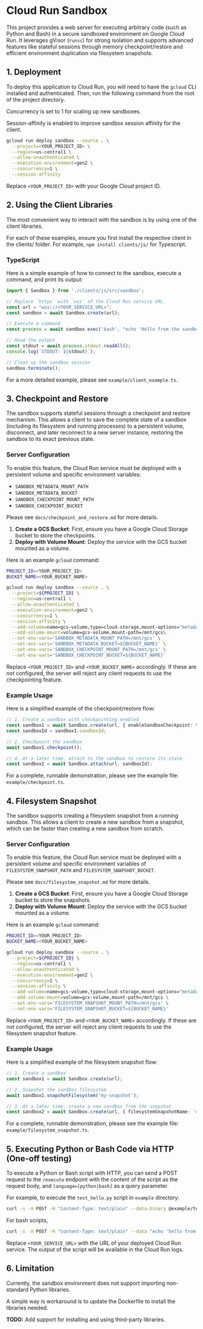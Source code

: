 # Cloud Run Sandbox

This project provides a web server for executing arbitrary code (such as Python and Bash) in a secure sandboxed environment on Google Cloud Run. It leverages gVisor (`runsc`) for strong isolation and supports advanced features like stateful sessions through memory checkpoint/restore and efficient environment duplication via filesystem snapshots.

## 1. Deployment

To deploy this application to Cloud Run, you will need to have the `gcloud` CLI installed and authenticated. Then, run the following command from the root of the project directory.

Concurrency is set to 1 for scaling up new sandboxes.

Session-affinity is enabled to improve sandbox session affinity for the client.

```bash
gcloud run deploy sandbox --source . \
  --project=<YOUR_PROJECT_ID> \
  --region=us-central1 \
  --allow-unauthenticated \
  --execution-environment=gen2 \
  --concurrency=1 \
  --session-affinity
```

Replace `<YOUR_PROJECT_ID>` with your Google Cloud project ID.

## 2. Using the Client Libraries

The most convenient way to interact with the sandbox is by using one of the client libraries.

For each of these examples, ensure you first install the respective client in the clients/ folder. For example, `npm install clients/js/` for Typescript.

### TypeScript

Here is a simple example of how to connect to the sandbox, execute a command, and print its output:

```typescript
import { Sandbox } from './clients/js/src/sandbox';

// Replace `https` with `wss` of the Cloud Run service URL.
const url = "wss://<YOUR_SERVICE_URL>";
const sandbox = await Sandbox.create(url);

// Execute a command
const process = await sandbox.exec('bash', "echo 'Hello from the sandbox!'");

// Read the output
const stdout = await process.stdout.readAll();
console.log(`STDOUT: ${stdout}`);

// Clean up the sandbox session
sandbox.terminate();
```

For a more detailed example, please see `example/client_example.ts`.

## 3. Checkpoint and Restore

The sandbox supports stateful sessions through a checkpoint and restore mechanism. This allows a client to save the complete state of a sandbox (including its filesystem and running processes) to a persistent volume, disconnect, and later reconnect to a new server instance, restoring the sandbox to its exact previous state.

### Server Configuration

To enable this feature, the Cloud Run service must be deployed with a persistent volume and specific environment variables:
  - `SANDBOX_METADATA_MOUNT_PATH`
  - `SANDBOX_METADATA_BUCKET`
  - `SANDBOX_CHECKPOINT_MOUNT_PATH`
  - `SANDBOX_CHECKPOINT_BUCKET`

Please see `docs/checkpoint_and_restore.md` for more details.

1.  **Create a GCS Bucket**: First, ensure you have a Google Cloud Storage bucket to store the checkpoints.
2.  **Deploy with Volume Mount**: Deploy the service with the GCS bucket mounted as a volume.

Here is an example `gcloud` command:

```bash
PROJECT_ID=<YOUR_PROJECT_ID>
BUCKET_NAME=<YOUR_BUCKET_NAME>

gcloud run deploy sandbox --source . \
  --project=${PROJECT_ID} \
  --region=us-central1 \
  --allow-unauthenticated \
  --execution-environment=gen2 \
  --concurrency=1 \
  --session-affinity \
  --add-volume=name=gcs-volume,type=cloud-storage,mount-options="metadata-cache-ttl-secs=0",bucket=${BUCKET_NAME} \
  --add-volume-mount=volume=gcs-volume,mount-path=/mnt/gcs\
  --set-env-vars='SANDBOX_METADATA_MOUNT_PATH=/mnt/gcs' \
  --set-env-vars='SANDBOX_METADATA_BUCKET=${BUCKET_NAME}' \
  --set-env-vars='SANDBOX_CHECKPOINT_MOUNT_PATH=/mnt/gcs' \
  --set-env-vars='SANDBOX_CHECKPOINT_BUCKET=${BUCKET_NAME}'
```

Replace `<YOUR_PROJECT_ID>` and `<YOUR_BUCKET_NAME>` accordingly. If these are not configured, the server will reject any client requests to use the checkpointing feature.

### Example Usage

Here is a simplified example of the checkpoint/restore flow:

```typescript
// 1. Create a sandbox with checkpointing enabled
const sandbox1 = await Sandbox.create(url, { enableSandboxCheckpoint: true });
const sandboxId = sandbox1.sandboxId;

// 2. Checkpoint the sandbox
await sandbox1.checkpoint();

// 4. At a later time, attach to the sandbox to restore its state
const sandbox2 = await Sandbox.attach(url, sandboxId);
```

For a complete, runnable demonstration, please see the example file: `example/checkpoint.ts`.

## 4. Filesystem Snapshot

The sandbox supports creating a filesystem snapshot from a running sandbox. This allows a client to create a new sandbox from a snapshot, which can be faster than creating a new sandbox from scratch.

### Server Configuration

To enable this feature, the Cloud Run service must be deployed with a persistent volume and specific environment variables of `FILESYSTEM_SNAPSHOT_PATH` and `FILESYSTEM_SNAPSHOT_BUCKET`.

Please see `docs/filesystem_snapshot.md` for more details.

1.  **Create a GCS Bucket**: First, ensure you have a Google Cloud Storage bucket to store the snapshots.
2.  **Deploy with Volume Mount**: Deploy the service with the GCS bucket mounted as a volume.

Here is an example `gcloud` command:

```bash
PROJECT_ID=<YOUR_PROJECT_ID>
BUCKET_NAME=<YOUR_BUCKET_NAME>

gcloud run deploy sandbox --source . \
  --project=${PROJECT_ID} \
  --region=us-central1 \
  --allow-unauthenticated \
  --execution-environment=gen2 \
  --concurrency=1 \
  --session-affinity \
  --add-volume=name=gcs-volume,type=cloud-storage,mount-options="metadata-cache-ttl-secs=0",bucket=${BUCKET_NAME} \
  --add-volume-mount=volume=gcs-volume,mount-path=/mnt/gcs \
  --set-env-vars='FILESYSTEM_SNAPSHOT_MOUNT_PATH=/mnt/gcs' \
  --set-env-vars='FILESYSTEM_SNAPSHOT_BUCKET=${BUCKET_NAME}'
```

Replace `<YOUR_PROJECT_ID>` and `<YOUR_BUCKET_NAME>` accordingly. If these are not configured, the server will reject any client requests to use the filesystem snapshot feature.

### Example Usage

Here is a simplified example of the filesystem snapshot flow:

```typescript
// 1. Create a sandbox
const sandbox1 = await Sandbox.create(url);

// 2. Snapshot the sandbox filesystem
await sandbox1.snapshotFilesystem('my-snapshot');

// 3. At a later time, create a new sandbox from the snapshot
const sandbox2 = await Sandbox.create(url, { filesystemSnapshotName: 'my-snapshot' });
```

For a complete, runnable demonstration, please see the example file: `example/filesystem_snapshot.ts`.

## 5. Executing Python or Bash Code via HTTP (One-off testing)

To execute a Python or Bash script with HTTP, you can send a POST request to the `/execute`
endpoint with the content of the script as the request body, and `language=[python|bash]` as a
query parameter.

For example, to execute the `test_hello.py` script in `example` directory:

```bash
curl -s -X POST -H "Content-Type: text/plain" --data-binary @example/test_hello.py https://<YOUR_SERVICE_URL>/execute?language=python
```

For bash scripts,

```bash
curl -s -X POST -H "Content-Type: text/plain" --data "echo 'hello from bash'" https://<YOUR_SERVICE_URL>/execute?language=bash
```

Replace `<YOUR_SERVICE_URL>` with the URL of your deployed Cloud Run service. The output of the script will be available in the Cloud Run logs.

## 6. Limitation

Currently, the sandbox environment does not support importing non-standard Python libraries.

A simple way is workaround is to update the Dockerfile to install the libraries needed.

**TODO:** Add support for installing and using third-party libraries.